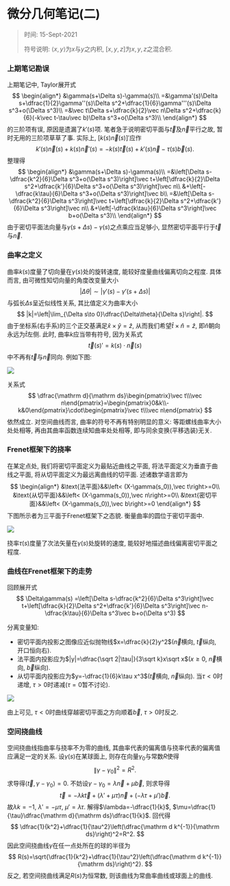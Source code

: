 # 微分几何笔记(二)

> 时间: 15-Sept-2021
>
> 符号说明: $\left< x,y\right>$为$x$与$y$之内积, $[x,y,z]$为$x,y,z$之混合积. 

### 上期笔记勘误

上期笔记中, Taylor展开式
$$
\begin{align*}
&\gamma(s+\Delta s)-\gamma(s)\\
=&\gamma'(s)\Delta s+\dfrac{1}{2}\gamma''(s)\Delta s^2+\dfrac{1}{6}\gamma'''(s)\Delta s^3+o(\Delta s^3)\\
=&\vec t\Delta s+\dfrac{k}{2}\vec n\Delta s^2+\dfrac{k}{6}(-k\vec t-\tau\vec b)\Delta s^3+o(\Delta s^3)\\
\end{align*}
$$
的三阶项有误, 原因是遗漏了$k'(s)$项. 笔者急于说明密切平面与$\vec t$及$\vec n$平行之故, 暂时无用的三阶项草草了事. 实际上, $[k(s)\vec n(s)]'$应作
$$
k'(s)\vec n(s)+k(s)\vec n'(s)=-k(s)\vec t(s)+k'(s)\vec n-\tau(s)\vec b(s).
$$
整理得
$$
\begin{align*}
&\gamma(s+\Delta s)-\gamma(s)\\
=&\left[\Delta s-\dfrac{k^2}{6}\Delta s^3+o(\Delta s^3)\right]\vec t+\left[\dfrac{k}{2}\Delta s^2+\dfrac{k'}{6}\Delta s^3+o(\Delta s^3)\right]\vec n\\
&+\left[-\dfrac{k\tau}{6}\Delta s^3+o(\Delta s^3)\right]\vec b\\
=&\left[\Delta s-\dfrac{k^2}{6}\Delta s^3\right]\vec t+\left[\dfrac{k}{2}\Delta s^2+\dfrac{k'}{6}\Delta s^3\right]\vec n\\
&+\left[-\dfrac{k\tau}{6}\Delta s^3\right]\vec b+o(\Delta s^3)\\
\end{align*}
$$
由于密切平面法向量与$\gamma(s+\Delta s)-\gamma(s)$之点乘应当足够小, 显然密切平面平行于$\vec t$与$\vec n$. 

### 曲率之定义

曲率$k(s)$度量了切向量在$\gamma(s)$处的旋转速度, 能较好度量曲线偏离切向之程度. 具体而言, 由可微性知切向量的角度改变量大小
$$
|\Delta\theta|\sim |\gamma'(s)-\gamma'(s+\Delta s)|
$$
与弧长$\Delta s$呈近似线性关系, 其比值定义为曲率大小
$$
|k|=\left|\lim_{\Delta s\to 0}\dfrac{\Delta\theta}{\Delta s}\right|.
$$
由于坐标系(右手系)的三个正交基满足$\hat x\times \hat y=\hat z$, 从而我们希望$\hat t\times \hat n=\hat z$, 即$\hat n$朝向永远为$\hat t$左侧. 此时, 曲率$k$应当带有符号, 因为关系式
$$
\vec t(s)'=k(s)\cdot\vec n(s)
$$
中不再有$\vec t$与$\vec n$同向. 例如下图:

![](https://files.mdnice.com/user/12571/8cb79152-8a66-42df-a3a4-48f6e1f66c62.png)



关系式
$$
\dfrac{\mathrm d}{\mathrm ds}\begin{pmatrix}\vec t\\\vec n\end{pmatrix}=\begin{pmatrix}0&k\\-k&0\end{pmatrix}\cdot\begin{pmatrix}\vec t\\\vec n\end{pmatrix}
$$
依然成立. 对空间曲线而言, 曲率的符号不再有特别明显的意义: 等距螺线曲率大小处处相等, 再由其曲率函数连续知曲率处处相等, 即与同余变换(平移选装)无关. 

### Frenet框架下的挠率

在某定点处, 我们将密切平面定义为最贴近曲线之平面, 将法平面定义为垂直于曲线之平面, 将从切平面定义为最远离曲线的切平面. 述诸数学语言即为
$$
\begin{align*}
&\text{法平面}&&\left< (X-\gamma(s_0)),\vec t\right>=0\\
&\text{从切平面}&&\left< (X-\gamma(s_0)),\vec n\right>=0\\
&\text{密切平面}&&\left< (X-\gamma(s_0)),\vec b\right>=0
\end{align*}
$$
下图所示者为三平面于Frenet框架下之态貌. 衡量曲率的圆位于密切平面中. 

![](https://files.mdnice.com/user/12571/ad63174f-a506-43ea-9fff-cab9b8cb7b53.png)

挠率$\tau(s)$度量了次法矢量在$\gamma(s)$处旋转的速度, 能较好地描述曲线偏离密切平面之程度. 

### 曲线在Frenet框架下的走势

回顾展开式
$$
\Delta\gamma(s)
=\left[\Delta s-\dfrac{k^2}{6}\Delta s^3\right]\vec t+\left[\dfrac{k}{2}\Delta s^2+\dfrac{k'}{6}\Delta s^3\right]\vec n-\dfrac{k\tau}{6}\Delta s^3\vec b+o(\Delta s^3)
$$

分离变量知:

* 密切平面内投影之图像应近似抛物线$x=\dfrac{k}{2}y^2$($\vec n$横向, $\vec t$纵向, 开口恒向右). 
* 法平面内投影应为$|y|=\dfrac{\sqrt 2|\tau|}{3\sqrt k}x\sqrt x$($x\geq 0$, $\vec n$横向, $\vec b$纵向). 
* 从切平面内投影应为$y=-\dfrac{1}{6}k\tau x^3$($\vec t$横向, $\vec n$纵向). 当$\tau<0$时递增, $\tau>0$时递减($\tau=0$暂不讨论).

![](https://files.mdnice.com/user/12571/28c27c08-bf75-47ef-b821-fe10261562da.png)

由上可见, $\tau<0$时曲线穿越密切平面之方向顺着$\vec b$, $\tau>0$时反之. 

### 空间挠曲线

空间挠曲线指曲率与挠率不为零的曲线, 其曲率代表的偏离值与挠率代表的偏离值应满足一定的关系. 设$\gamma(s)$在某球面上, 则存在向量$\gamma_0$与常数$R$使得
$$
\|\gamma-\gamma_0\|^2=R^2.
$$
求导得$\left< \vec t,\gamma-\gamma_0\right>=0$. 不妨设$\gamma-\gamma_0=\lambda\vec n +\mu\vec b$, 则求导得
$$
\vec t=-\lambda k\vec t+(\lambda'+\mu\tau)\vec n+(-\lambda\tau+\mu')\vec b.
$$
故$\lambda k=-1$,  $\lambda'=-\mu\tau$, $\mu'=\lambda\tau$. 解得$\lambda=-\dfrac{1}{k}$, $\mu=\dfrac{1}{\tau}\dfrac{\mathrm d}{\mathrm ds}\dfrac{1}{k}$. 回代得
$$
\dfrac{1}{k^2}+\dfrac{1}{\tau^2}\left(\dfrac{\mathrm d  k^{-1}}{\mathrm ds}\right)^2=R^2.
$$
因此空间挠曲线$\gamma$​在任一点处所在的球的半径为
$$
R(s)=\sqrt{\dfrac{1}{k^2}+\dfrac{1}{\tau^2}\left(\dfrac{\mathrm d  k^{-1}}{\mathrm ds}\right)^2}.
$$
反之, 若空间挠曲线满足$R(s)$为恒常数, 则该曲线为常曲率曲线或球面上的曲线. 
